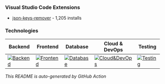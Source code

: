 ### Visual Studio Code Extensions
- [json-keys-remover](https://marketplace.visualstudio.com/items?itemName=muneeb706.json-keys-remover) -  1,205 installs
### Technologies

| Backend  | Frontend | Database | Cloud & DevOps | Testing |
| ------------- | ------------- | ------------- | ------------- | ------------- |
|[![Backend](https://skillicons.dev/icons?i=py,django,java,spring&theme=light)](https://skillicons.dev)|[![Frontend](https://skillicons.dev/icons?i=js,ts,react,vite&theme=light)](https://skillicons.dev)|[![Database](https://skillicons.dev/icons?i=postgres,mongodb&theme=light)](https://skillicons.dev)|[![Cloud&DevOps](https://skillicons.dev/icons?i=aws,docker&theme=light)](https://skillicons.dev)|[![Testing](https://skillicons.dev/icons?i=selenium,cypress&theme=light)](https://skillicons.dev)|


*This README is auto-generated by GitHub Action*